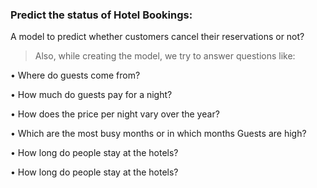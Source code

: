 ### Predict the status of Hotel Bookings:
A model to predict whether customers cancel their reservations or not? 
> Also, while creating the model, we try to answer questions like:

• Where do guests come from?

• How much do guests pay for a night?

• How does the price per night vary over the year?

• Which are the most busy months or in which months Guests are high?

• How long do people stay at the hotels?

• How long do people stay at the hotels?
